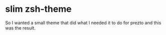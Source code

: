 # slim zsh-theme

So I wanted a small theme that did what I needed it to do for prezto and this was the result.



